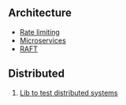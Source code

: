 ## Architecture

* [Rate limiting](RateLimiting)
* [Microservices](Microservices)
* [RAFT](RAFT)


## Distributed
1. [Lib to test distributed systems](https://jepsen.io/services#training)
